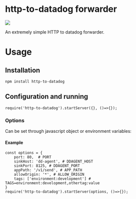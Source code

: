 # http-to-datadog forwarder
[<img src="https://travis-ci.org/WangXinSeek/http-to-datadog.svg?branch=master">](https://travis-ci.org/WangXinSeek/http-to-datadog.svg?branch=master)

An extremely simple HTTP to datadog forwarder.

# Usage

## Installation

```
npm install http-to-datadog
```

## Configuration and running

```
require('http-to-datadog').startServer({}, ()=>{});
```

### Options

Can be set through javascript object or environment variables:

#### Example

```
const options = {
    port: 80,  # PORT
    sinkHost: 'dd-agent', # DDAGENT_HOST
    sinkPort: 8125, # DDAGENT_PORT
    appPath: '/v1/send', # APP_PATH
    allowOrigin: '*', # ALLOW_ORIGIN
    tags: ['environment:development'] # TAGS=environment:development,othertag:value
}
require('http-to-datadog').startServer(options, ()=>{});

```
